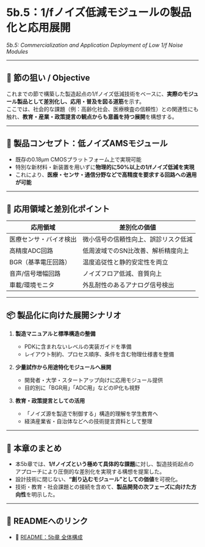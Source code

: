 # 5b.5：1/fノイズ低減モジュールの製品化と応用展開  
*5b.5: Commercialization and Application Deployment of Low 1/f Noise Modules*

---

## 🎯 節の狙い / Objective

これまでの節で構築した製造起点の1/fノイズ低減技術をベースに、**実際のモジュール製品として差別化し、応用・普及を図る道筋**を示す。  
ここでは、社会的な課題（例：高齢化社会、医療検査の信頼性）との関連性にも触れ、**教育・産業・政策提言の観点からも意義を持つ展開**を構想する。

---

## 🚀 製品コンセプト：低ノイズAMSモジュール

- 既存の0.18μm CMOSプラットフォーム上で実現可能
- 特別な新材料・新装置を用いずに**物理的に50%以上の1/fノイズ低減を実現**
- これにより、**医療・センサ・通信分野などで高精度を要求する回路への適用が可能**

---

## 🧩 応用領域と差別化ポイント

| 応用領域 | 差別化の価値 |
|----------|----------------|
| 医療センサ・バイオ検出 | 微小信号の信頼性向上、誤診リスク低減 |
| 高精度ADC回路 | 低周波域でのSN比改善、解析精度向上 |
| BGR（基準電圧回路） | 温度追従性と静的安定性を両立 |
| 音声/信号増幅回路 | ノイズフロア低減、音質向上 |
| 車載/環境モニタ | 外乱耐性のあるアナログ信号検出 |

---

## 📦 製品化に向けた展開シナリオ

1. **製造マニュアルと標準構造の整備**  
   - PDKに含まれないレベルの実装ガイドを準備  
   - レイアウト制約、プロセス順序、条件を含む物理仕様書を整備

2. **少量試作から用途特化モジュールへ展開**  
   - 開発者・大学・スタートアップ向けに応用モジュール提供  
   - 目的別に「BGR用」「ADC用」などのIP化も視野

3. **教育・政策提言としての活用**  
   - 「ノイズ源を製造で制御する」構造的理解を学生教育へ  
   - 経済産業省・自治体などへの技術提言資料として整理  

---

## 🏁 本章のまとめ

- 本5b章では、**1/fノイズという極めて具体的な課題**に対し、製造技術起点のアプローチにより圧倒的な差別化を実現する構想を提案した。
- 設計技術に閉じない、**“創り込むモジュール”としての価値**を可視化。
- 技術・教育・社会課題との接続を含めて、**製品開発の次フェーズに向けた方向性**を明示した。

---

## 🔗 READMEへのリンク

- 📘 [README：5b章 全体構成](README.md)
